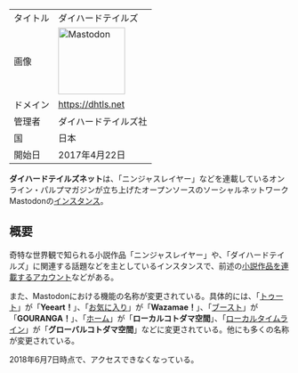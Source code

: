 <div>

|          |                                                                                                                                                                                                                                                                                                        |
|----------|--------------------------------------------------------------------------------------------------------------------------------------------------------------------------------------------------------------------------------------------------------------------------------------------------------|
| タイトル | ダイハードテイルズ                                                                                                                                                                                                                                                                                     |
| 画像     | [<img src="/images/thumb/0/00/Mastodon_logo.png/120px-Mastodon_logo.png" srcset="/images/thumb/0/00/Mastodon_logo.png/180px-Mastodon_logo.png 1.5x, /images/0/00/Mastodon_logo.png 2x" width="120" height="120" alt="Mastodon" />](/%E3%83%95%E3%82%A1%E3%82%A4%E3%83%AB:Mastodon_logo.png "Mastodon") |
| ドメイン | <a href="https://dhtls.net" rel="nofollow">https://dhtls.net</a>                                                                                                                                                                                                                                       |
| 管理者   | ダイハードテイルズ社                                                                                                                                                                                                                                                                                   |
| 国       | 日本                                                                                                                                                                                                                                                                                                   |
| 開始日   | 2017年4月22日                                                                                                                                                                                                                                                                                          |

**ダイハードテイルズネット**は、「ニンジャスレイヤー」などを連載しているオンライン・パルプマガジンが立ち上げたオープンソースのソーシャルネットワークMastodonの[インスタンス](/%E3%82%A4%E3%83%B3%E3%82%B9%E3%82%BF%E3%83%B3%E3%82%B9 "インスタンス")。

## 概要

奇特な世界観で知られる小説作品「ニンジャスレイヤー」や、「ダイハードテイルズ」に関連する話題などを主としているインスタンスで、前述の<a href="https://dhtls.net/@njslyr" rel="nofollow">小説作品を連載するアカウント</a>などがある。

また、Mastodonにおける機能の名称が変更されている。具体的には、「[トゥート](/%E3%83%88%E3%82%A5%E3%83%BC%E3%83%88 "トゥート")」が「**Yeeart！**」、「[お気に入り](/%E3%81%8A%E6%B0%97%E3%81%AB%E5%85%A5%E3%82%8A "お気に入り")」が「**Wazamae！**」、「[ブースト](/%E3%83%96%E3%83%BC%E3%82%B9%E3%83%88 "ブースト")」が「**GOURANGA！**」、「[ホーム](/%E3%83%9B%E3%83%BC%E3%83%A0 "ホーム")」が「**ローカルコトダマ空間**」、「[ローカルタイムライン](/%E3%83%AD%E3%83%BC%E3%82%AB%E3%83%AB%E3%82%BF%E3%82%A4%E3%83%A0%E3%83%A9%E3%82%A4%E3%83%B3 "ローカルタイムライン")」が「**グローバルコトダマ空間**」などに変更されている。他にも多くの名称が変更されている。

2018年6月7日時点で、アクセスできなくなっている。

</div>
